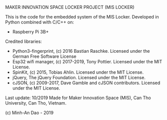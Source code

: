 MAKER INNOVATION SPACE LOCKER PROJECT (MIS LOCKER)

This is the code for the embedded system of the MIS Locker.
Developed in Python combined with C/C++ on:
 - Raspberry Pi 3B+

Credited libraries:
 - Python3-fingerprint, (c) 2016 Bastian Raschke. Licensed under the German Free Software License
 - Esp32 wifi manager, (c) 2017-2019, Tony Pottier. Licensed under the MIT License.
 - SpinKit, (c) 2015, Tobias Ahlin. Licensed under the MIT License.
 - jQuery, The jQuery Foundation. Licensed under the MIT License.
 - cJSON, (c) 2009-2017, Dave Gamble and cJSON contributors. Licensed under the MIT License.


Last update: 10/2019
Made for Maker Innovation Space (MIS), Can Tho University, Can Tho, Vietnam.

(c) Minh-An Dao - 2019
